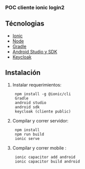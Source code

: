 ### POC cliente ionic login2

## Técnologias
* <a href="https://ionicframework.com/" target="_blank">Ionic</a> 
* <a href="https://nodejs.org/es/" target="_blank">Node</a>
* <a href="https://gradle.org/" target="_blank">Gradle</a>
* <a href="https://developer.android.com/studio#downloads" target="_blank">Android Studio y SDK</a>
* <a href="https://www.keycloak.org/" target="_blank">Keycloak</a>

## Instalación

1.  Instalar requerimientos:
    
         npm install -g @ionic/cli
         Gradle
         android studio
         android sdk       
         keycloak (cliente public)  
    
2.  Compilar y correr servidor:

         npm install
         npm run build  
         ionic serve   

3.  Compilar y correr mobile : 

         ionic capacitor add android
         ionic capacitor build android  
